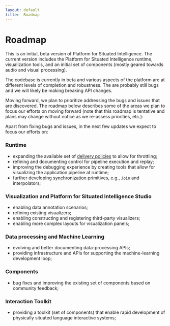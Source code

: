 ```yaml
---
layout: default
title:  Roadmap
---
```


# Roadmap

This is an initial, beta version of Platform for Situated Intelligence. The current version includes the Platform for Situated Intelligence runtime, visualization tools, and an initial set of components (mostly geared towards audio and visual processing).

The codebase is currently in beta and various aspects of the platform are at different levels of completion and robustness. The are probably still bugs and we will likely be making breaking API changes. 

Moving forward, we plan to prioritize addressing the bugs and issues that are discovered. The roadmap below describes some of the areas we plan to focus our efforts on moving forward (note that this roadmap is tentative and plans may change without notice as we re-assess priorities, etc.):

Apart from fixing bugs and issues, in the next few updates we expect to focus our efforts on: 

### Runtime

- expanding the available set of [delivery policies](/psi/topics/InDepth.DeliveryPolicies) to allow for throttling;
- refining and documenting control for pipeline execution and replay;
- improving the debugging experience by creating tools that allow for visualizing the application pipeline at runtime;
- further developing [synchronization](/psi/topics/Synchronization) primitives, e.g., `Join` and interpolators;

### Visualization and Platform for Situated Intelligence Studio 

- enabling data annotation scenarios;
- refining existing visualizers;
- enabling constructing and registering third-party visualizers;
- enabling more complex layouts for visualization panels;

### Data processing and Machine Learning

- evolving and better documenting data-processing APIs;
- providing infrastructure and APIs for supporting the machine-learning development loop; 

### Components

- bug fixes and improving the existing set of components based on community feedback;

### Interaction Toolkit

- providing a toolkit (set of components) that enable rapid development of physically situated language interactive systems;